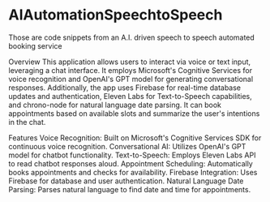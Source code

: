 # AIAutomationSpeechtoSpeech
Those are code snippets from an A.I. driven speech to speech automated booking service

Overview
This application allows users to interact via voice or text input, leveraging a chat interface. It employs Microsoft's Cognitive Services for voice recognition and OpenAI's GPT model for generating conversational responses. Additionally, the app uses Firebase for real-time database updates and authentication, Eleven Labs for Text-to-Speech capabilities, and chrono-node for natural language date parsing. It can book appointments based on available slots and summarize the user's intentions in the chat.

Features
Voice Recognition: Built on Microsoft's Cognitive Services SDK for continuous voice recognition.
Conversational AI: Utilizes OpenAI's GPT model for chatbot functionality.
Text-to-Speech: Employs Eleven Labs API to read chatbot responses aloud.
Appointment Scheduling: Automatically books appointments and checks for availability.
Firebase Integration: Uses Firebase for database and user authentication.
Natural Language Date Parsing: Parses natural language to find date and time for appointments.
